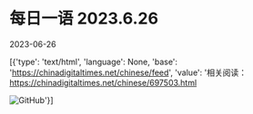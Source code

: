 # 每日一语 2023.6.26

2023-06-26

[{'type': 'text/html', 'language': None, 'base': 'https://chinadigitaltimes.net/chinese/feed', 'value': '相关阅读：https://chinadigitaltimes.net/chinese/697503.html

![GitHub](https://chinadigitaltimes.net/chinese/files/2023/06/2023.6.26.jpg)'}]